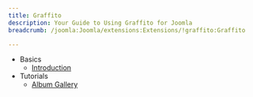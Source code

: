 ```yaml
---
title: Graffito
description: Your Guide to Using Graffito for Joomla
breadcrumb: /joomla:Joomla/extensions:Extensions/!graffito:Graffito

---
```


* Basics
    * [Introduction]()
* Tutorials
    * [Album Gallery]()
